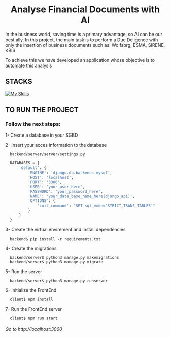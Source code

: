 
<h1 align="center">Analyse Financial Documents with AI</h1>

<p>In the business world, saving time is a primary advantage, so AI can be our best ally.
In this project, the main task is to perform a Due Deligence with only the insertion of business documents such as: Wolfsbrg, ESMA, SIRENE, KBIS</p>
<p>To achieve this we have developed an application whose objective is to automate this analysis</p>

<h2>STACKS</h2>

[![My Skills](https://skills.thijs.gg/icons?i=react,django,aws)](https://skills.thijs.gg)


<h2>TO RUN THE PROJECT</h2>
<h3>Follow the next steps:</h3>
<p>1- Create a database in your SGBD</p>
<p>2- Insert your acces information to the database</p>

```shell
  backend/server/server/settings.py
```
```py
  DATABASES = {
      'default': {
          'ENGINE': 'django.db.backends.mysql',
          'HOST': 'localhost',
          'PORT': '3306',
          'USER': 'your_user_here',
          'PASSWORD': 'your_password_here',
          'NAME': 'your_data_base_name_here(django_api)',
          'OPTIONS': {
              'init_command': "SET sql_mode='STRICT_TRANS_TABLES'"
          }
      }
  }
```

<p>3- Create the virtual envirement and install dependencies</p>

```shell
  backend$ pip install -r requirements.txt
```
<p>4- Create the migrations</p>

```shell
  backend/server$ python3 manage.py makemigrations
  backend/server$ python3 manage.py migrate
```

<p>5- Run the server</p>

```shell
  backend/server$ python3 manage.py runserver
```

<p>6- Initialize the FrontEnd</p>

```shell
  client$ npm install
```

<p>7- Run the FrontEnd server</p>

```shell
  client$ npm run start
```

<h6><i>Go to http://localhost:3000</i></h6>





